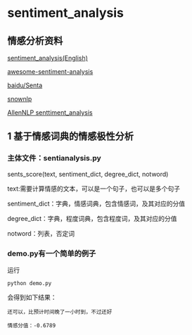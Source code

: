 # sentiment_analysis

## 情感分析资料

[sentiment_analysis(English)](https://github.com/sebastianruder/NLP-progress/blob/master/english/sentiment_analysis.md)

[awesome-sentiment-analysis](https://github.com/xiamx/awesome-sentiment-analysis)

[baidu/Senta](https://github.com/baidu/Senta)

[snownlp](https://github.com/isnowfy/snownlp)

[AllenNLP senttiment_analysis](https://mp.weixin.qq.com/s?__biz=MzA3MzI4MjgzMw==&mid=2650750932&idx=3&sn=30b8412c4d612f52ae5f0c42ae001b07&chksm=871afbaab06d72bc110e2c73eb70b56d5b56acf98faa4bd5f94f5c8cfc91c4e894e5b9c16597&scene=21#wechat_redirect)

## 1 基于情感词典的情感极性分析

  ### 主体文件：sentianalysis.py

  sents_score(text, sentiment_dict, degree_dict, notword)

  text:需要计算情感的文本，可以是一个句子，也可以是多个句子

  sentiment_dict：字典，情感词典，包含情感词，及其对应的分值

  degree_dict：字典，程度词典，包含程度词，及其对应的分值

  notword：列表，否定词

  ### demo.py有一个简单的例子

  运行

    python demo.py

  会得到如下结果：

    还可以，比预计时间晚了一小时到，不过还好

    情感分值：-0.6789
